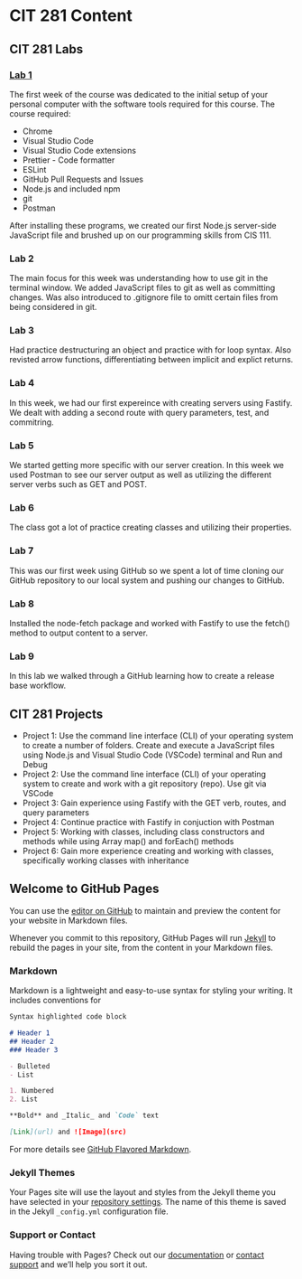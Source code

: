 # CIT 281 Content
## CIT 281 Labs
### [Lab 1](google.com)
The first week of the course was dedicated to the initial setup of your personal computer with the software tools required for this course. The course required:
- Chrome
- Visual Studio Code
- Visual Studio Code extensions
- Prettier - Code formatter
- ESLint
- GitHub Pull Requests and Issues
- Node.js and included npm
- git
- Postman

After installing these programs, we created our first Node.js server-side JavaScript file and brushed up on our programming skills from CIS 111.
### Lab 2
The main focus for this week was understanding how to use git in the terminal window. We added JavaScript files to git as well as committing changes. Was also introduced to .gitignore file to omitt certain files from being considered in git.
### Lab 3
Had practice destructuring an object and practice with for loop syntax. Also revisted arrow functions, differentiating between implicit and explict returns.
### Lab 4
In this week, we had our first expereince with creating servers using Fastify. We dealt with adding a second route with query parameters, test, and commitring. 
### Lab 5
We started getting more specific with our server creation. In this week we used Postman to see our server output as well as utilizing the different server verbs such as GET and POST.
### Lab 6
The class got a lot of practice creating classes and utilizing their properties.
### Lab 7
This was our first week using GitHub so we spent a lot of time cloning our GitHub repository to our local system and pushing our changes to GitHub.
### Lab 8
Installed the node-fetch package and worked with Fastify to use the fetch() method to output content to a server.
### Lab 9
In this lab we walked through a GitHub learning how to create a release base workflow.
## CIT 281 Projects
- Project 1: Use the command line interface (CLI) of your operating system to create a number of folders. Create and execute a JavaScript files using Node.js and Visual Studio Code (VSCode) terminal and Run and Debug
- Project 2: Use the command line interface (CLI) of your operating system to create and work with a git repository (repo). Use git via VSCode
- Project 3: Gain experience using Fastify with the GET verb, routes, and query parameters
- Project 4: Continue practice with Fastify in conjuction with Postman
- Project 5: Working with classes, including class constructors and methods while using Array map() and forEach() methods
- Project 6: Gain more experience creating and working with classes, specifically working classes with inheritance

## Welcome to GitHub Pages

You can use the [editor on GitHub](https://github.com/koyin-olo/cit281-p7/edit/gh-pages/index.md) to maintain and preview the content for your website in Markdown files.

Whenever you commit to this repository, GitHub Pages will run [Jekyll](https://jekyllrb.com/) to rebuild the pages in your site, from the content in your Markdown files.

### Markdown

Markdown is a lightweight and easy-to-use syntax for styling your writing. It includes conventions for

```markdown
Syntax highlighted code block

# Header 1
## Header 2
### Header 3

- Bulleted
- List

1. Numbered
2. List

**Bold** and _Italic_ and `Code` text

[Link](url) and ![Image](src)
```

For more details see [GitHub Flavored Markdown](https://guides.github.com/features/mastering-markdown/).

### Jekyll Themes

Your Pages site will use the layout and styles from the Jekyll theme you have selected in your [repository settings](https://github.com/koyin-olo/cit281-p7/settings/pages). The name of this theme is saved in the Jekyll `_config.yml` configuration file.

### Support or Contact

Having trouble with Pages? Check out our [documentation](https://docs.github.com/categories/github-pages-basics/) or [contact support](https://support.github.com/contact) and we’ll help you sort it out.
